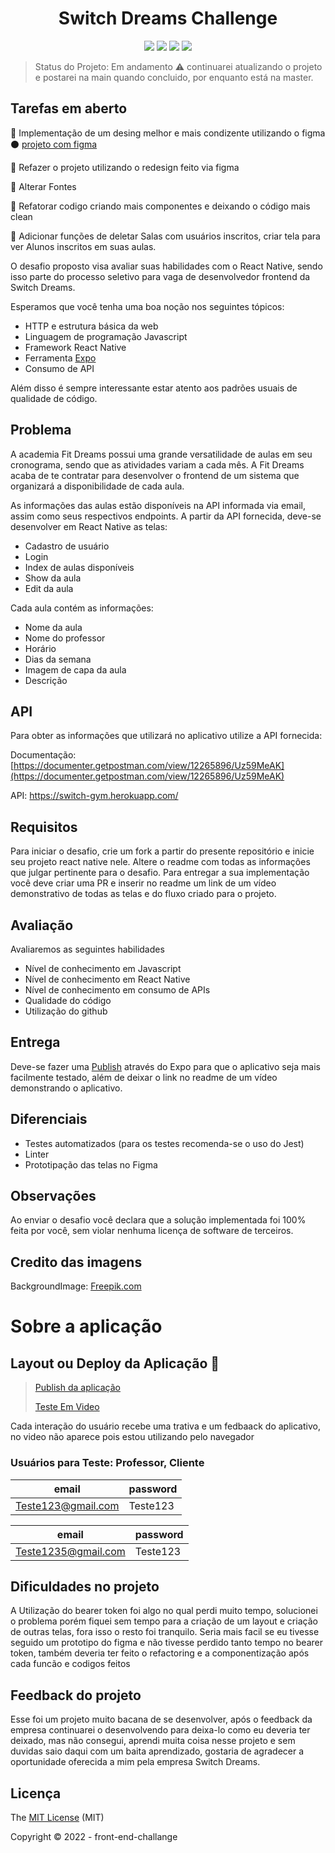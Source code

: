 <h1 align="center"> Switch Dreams Challenge </h1>

<p align="center">
  <img src="https://img.shields.io/static/v1?label=react-native&message=framework&color=blue&style=for-the-badge&logo=EXPO"/>
  <img src="http://img.shields.io/static/v1?label=License&message=MIT&color=green&style=for-the-badge"/>
  <img src="http://img.shields.io/static/v1?label=TESTES&message=%3E100&color=GREEN&style=for-the-badge"/>
   <img src="http://img.shields.io/static/v1?label=STATUS&message=EM%20DESENVOLVIMENTO&color=RED&style=for-the-badge"/>
   
</p>

> Status do Projeto: Em andamento ⚠️ continuarei atualizando o projeto e postarei na main quando concluido, por enquanto está na master.


## Tarefas em aberto

:memo: Implementação de um desing melhor e mais condizente utilizando o figma </BR>
⚫  [projeto com figma](https://www.figma.com/file/hxgawPlmVV1dRFhYPgSp9G/Untitled?node-id=0%3A1)

:memo: Refazer o projeto utilizando o redesign feito via figma

:memo: Alterar Fontes

:memo: Refatorar codigo criando mais componentes e deixando o código mais clean

:memo: Adicionar funções de deletar Salas com usuários inscritos, criar tela para ver Alunos  inscritos em suas aulas.


O desafio proposto visa avaliar suas habilidades com o React Native, sendo isso parte do processo seletivo para vaga de desenvolvedor frontend da Switch Dreams.

Esperamos que você tenha uma boa noção nos seguintes tópicos:

- HTTP e estrutura básica da web
- Linguagem de programação Javascript
- Framework React Native
- Ferramenta [Expo](https://docs.expo.dev/)
- Consumo de API

Além disso é sempre interessante estar atento aos padrões usuais de qualidade de código.

## Problema

A academia Fit Dreams possui uma grande versatilidade de aulas em seu cronograma, sendo que as atividades variam a cada mês. A Fit Dreams acaba de te contratar para desenvolver o frontend de um sistema que organizará a disponibilidade de cada aula. 

As informações das aulas estão disponíveis na API informada via email, assim como seus respectivos endpoints. A partir da API fornecida, deve-se desenvolver em React Native as telas:

- Cadastro de usuário
- Login 
- Index de aulas disponíveis
- Show da aula
- Edit da aula

Cada aula contém as informações:

- Nome da aula
- Nome do professor
- Horário
- Dias da semana
- Imagem de capa da aula
- Descrição

## API
Para obter as informações que utilizará no aplicativo utilize a API fornecida:

Documentação: [https://documenter.getpostman.com/view/12265896/Uz59MeAK](https://documenter.getpostman.com/view/12265896/Uz59MeAK)

API: https://switch-gym.herokuapp.com/

## Requisitos

Para iniciar o desafio, crie um fork a partir do presente repositório e inicie seu projeto react native nele. Altere o readme com todas as informações que julgar pertinente para o desafio. Para entregar a sua implementação você deve criar uma PR e inserir no readme um link de um vídeo demonstrativo de todas as telas e do fluxo criado para o projeto.


## Avaliação

Avaliaremos as seguintes habilidades

- Nível de conhecimento em Javascript
- Nível de conhecimento em React Native
- Nível de conhecimento em consumo de APIs
- Qualidade do código
- Utilização do github

## Entrega
Deve-se fazer uma [Publish](https://docs.expo.dev/workflow/publishing/#how-to-publish) através do Expo para que o aplicativo seja mais facilmente testado, além de deixar o link no readme de um vídeo demonstrando o aplicativo.

## Diferenciais
- Testes automatizados (para os testes recomenda-se o uso do Jest)
- Linter
- Prototipação das telas no Figma

## Observações
Ao enviar o desafio você declara que a solução implementada foi 100% feita por você, sem violar nenhuma licença de software de terceiros.

## Credito das imagens 
BackgroundImage: [Freepik.com](https://br.freepik.com/fotos-gratis/mulher-jovem-atleta-concentrada-fazendo-exercicios-com-um-haltere_7791543.htm#query=fitness&position=5&from_view=keyword)


# Sobre a aplicação

## Layout ou Deploy da Aplicação :dash:

> [Publish da aplicação](https://expo.dev/@matheus_graciki/front-end-challenge?serviceType=classic&distribution=expo-go)
> 
> [Teste Em Video](https://www.youtube.com/playlist?list=PLq39VMHLKh_LX8pb9f7G_0qgD5wecjGEf)

<p> Cada interação do usuário recebe uma trativa e um fedbaack do aplicativo, no video não aparece pois estou utilizando pelo navegador </p>

### Usuários para Teste: Professor, Cliente
|email|password|
| -------- |--------
|Teste123@gmail.com|Teste123|

|email|password|
| -------- |--------
|Teste1235@gmail.com|Teste123|


## Dificuldades no projeto

<p> A Utilização do bearer token foi algo no qual perdi muito tempo, solucionei o problema porém fiquei sem tempo para a criação de um layout  e criação de outras telas, fora isso o resto foi tranquilo. Seria mais facil se eu tivesse seguido um prototipo do figma e não tivesse perdido tanto tempo no bearer token, também deveria ter feito o refactoring e a componentização  após cada funcão e codigos feitos </p>

## Feedback do projeto

<p> Esse foi um projeto muito bacana de se desenvolver, após o feedback da empresa continuarei o desenvolvendo para deixa-lo como eu deveria ter deixado, mas não consegui, aprendi muita coisa nesse projeto e sem duvidas saio daqui com um baita aprendizado, gostaria de agradecer a oportunidade oferecida a mim pela empresa Switch Dreams.</p>

## Licença 

The [MIT License]() (MIT)

Copyright :copyright: 2022 - front-end-challange

